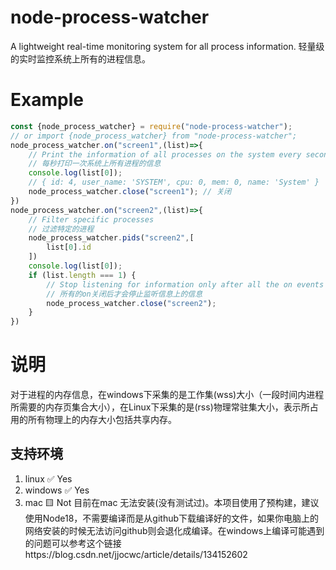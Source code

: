 # node-process-watcher
A lightweight real-time monitoring system for all process information.
轻量级的实时监控系统上所有的进程信息。
# Example
```js
const {node_process_watcher} = require("node-process-watcher");
// or import {node_process_watcher} from "node-process-watcher";
node_process_watcher.on("screen1",(list)=>{
    // Print the information of all processes on the system every second
    // 每秒打印一次系统上所有进程的信息
    console.log(list[0]);
    // { id: 4, user_name: 'SYSTEM', cpu: 0, mem: 0, name: 'System' }
    node_process_watcher.close("screen1"); // 关闭
})
node_process_watcher.on("screen2",(list)=>{
    // Filter specific processes
    // 过滤特定的进程
    node_process_watcher.pids("screen2",[
        list[0].id
    ])
    console.log(list[0]);
    if (list.length === 1) {
        // Stop listening for information only after all the on events are closed
        // 所有的on关闭后才会停止监听信息上的信息
        node_process_watcher.close("screen2");
    }
})
```

# 说明
对于进程的内存信息，在windows下采集的是工作集(wss)大小（一段时间内进程所需要的内存页集合大小），在Linux下采集的是(rss)物理常驻集大小，表示所占用的所有物理上的内存大小包括共享内存。
##  支持环境
1. linux ✅ Yes
2. windows ✅ Yes
3. mac 🟨 Not
   目前在mac 无法安装(没有测试过)。本项目使用了预构建，建议使用Node18，不需要编译而是从github下载编译好的文件，如果你电脑上的网络安装的时候无法访问github则会退化成编译。在windows上编译可能遇到的问题可以参考这个链接https://blog.csdn.net/jjocwc/article/details/134152602
